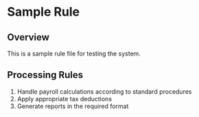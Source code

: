 # Sample Rule

## Overview
This is a sample rule file for testing the system.

## Processing Rules
1. Handle payroll calculations according to standard procedures
2. Apply appropriate tax deductions
3. Generate reports in the required format